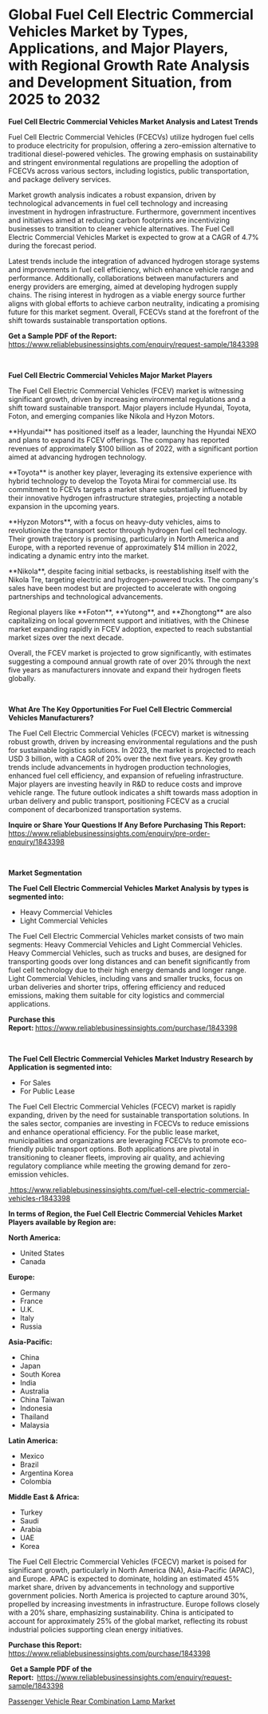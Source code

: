 <p><h1>Global Fuel Cell Electric Commercial Vehicles Market by Types, Applications, and Major Players, with Regional Growth Rate Analysis and Development Situation, from 2025 to 2032</h1></p><p><strong>Fuel Cell Electric Commercial Vehicles Market Analysis and Latest Trends</strong></p>
<p><p>Fuel Cell Electric Commercial Vehicles (FCECVs) utilize hydrogen fuel cells to produce electricity for propulsion, offering a zero-emission alternative to traditional diesel-powered vehicles. The growing emphasis on sustainability and stringent environmental regulations are propelling the adoption of FCECVs across various sectors, including logistics, public transportation, and package delivery services.</p><p>Market growth analysis indicates a robust expansion, driven by technological advancements in fuel cell technology and increasing investment in hydrogen infrastructure. Furthermore, government incentives and initiatives aimed at reducing carbon footprints are incentivizing businesses to transition to cleaner vehicle alternatives. The Fuel Cell Electric Commercial Vehicles Market is expected to grow at a CAGR of 4.7% during the forecast period.</p><p>Latest trends include the integration of advanced hydrogen storage systems and improvements in fuel cell efficiency, which enhance vehicle range and performance. Additionally, collaborations between manufacturers and energy providers are emerging, aimed at developing hydrogen supply chains. The rising interest in hydrogen as a viable energy source further aligns with global efforts to achieve carbon neutrality, indicating a promising future for this market segment. Overall, FCECVs stand at the forefront of the shift towards sustainable transportation options.</p></p>
<p><strong>Get a Sample PDF of the Report:&nbsp;</strong> <a href="https://www.reliablebusinessinsights.com/enquiry/request-sample/1843398?utm_campaign=2716&utm_medium=2&utm_source=Github&utm_content=ia&utm_term=31032025&utm_id=fuel-cell-electric-commercial-vehicles">https://www.reliablebusinessinsights.com/enquiry/request-sample/1843398</a></p>
<p>&nbsp;</p>
<p><strong>Fuel Cell Electric Commercial Vehicles Major Market Players</strong></p>
<p><p>The Fuel Cell Electric Commercial Vehicles (FCEV) market is witnessing significant growth, driven by increasing environmental regulations and a shift toward sustainable transport. Major players include Hyundai, Toyota, Foton, and emerging companies like Nikola and Hyzon Motors.</p><p>**Hyundai** has positioned itself as a leader, launching the Hyundai NEXO and plans to expand its FCEV offerings. The company has reported revenues of approximately $100 billion as of 2022, with a significant portion aimed at advancing hydrogen technology.</p><p>**Toyota** is another key player, leveraging its extensive experience with hybrid technology to develop the Toyota Mirai for commercial use. Its commitment to FCEVs targets a market share substantially influenced by their innovative hydrogen infrastructure strategies, projecting a notable expansion in the upcoming years.</p><p>**Hyzon Motors**, with a focus on heavy-duty vehicles, aims to revolutionize the transport sector through hydrogen fuel cell technology. Their growth trajectory is promising, particularly in North America and Europe, with a reported revenue of approximately $14 million in 2022, indicating a dynamic entry into the market.</p><p>**Nikola**, despite facing initial setbacks, is reestablishing itself with the Nikola Tre, targeting electric and hydrogen-powered trucks. The company's sales have been modest but are projected to accelerate with ongoing partnerships and technological advancements.</p><p>Regional players like **Foton**, **Yutong**, and **Zhongtong** are also capitalizing on local government support and initiatives, with the Chinese market expanding rapidly in FCEV adoption, expected to reach substantial market sizes over the next decade.</p><p>Overall, the FCEV market is projected to grow significantly, with estimates suggesting a compound annual growth rate of over 20% through the next five years as manufacturers innovate and expand their hydrogen fleets globally.</p></p>
<p>&nbsp;</p>
<p><strong>What Are The Key Opportunities For Fuel Cell Electric Commercial Vehicles Manufacturers?</strong></p>
<p><p>The Fuel Cell Electric Commercial Vehicles (FCECV) market is witnessing robust growth, driven by increasing environmental regulations and the push for sustainable logistics solutions. In 2023, the market is projected to reach USD 3 billion, with a CAGR of 20% over the next five years. Key growth trends include advancements in hydrogen production technologies, enhanced fuel cell efficiency, and expansion of refueling infrastructure. Major players are investing heavily in R&D to reduce costs and improve vehicle range. The future outlook indicates a shift towards mass adoption in urban delivery and public transport, positioning FCECV as a crucial component of decarbonized transportation systems.</p></p>
<p><strong>Inquire or Share Your Questions If Any Before Purchasing This Report:</strong> <a href="https://www.reliablebusinessinsights.com/enquiry/pre-order-enquiry/1843398?utm_campaign=2716&utm_medium=2&utm_source=Github&utm_content=ia&utm_term=31032025&utm_id=fuel-cell-electric-commercial-vehicles">https://www.reliablebusinessinsights.com/enquiry/pre-order-enquiry/1843398</a></p>
<p>&nbsp;</p>
<p><strong>Market Segmentation</strong></p>
<p><strong>The Fuel Cell Electric Commercial Vehicles Market Analysis by types is segmented into:</strong></p>
<p><ul><li>Heavy Commercial Vehicles</li><li>Light Commercial Vehicles</li></ul></p>
<p><p>The Fuel Cell Electric Commercial Vehicles market consists of two main segments: Heavy Commercial Vehicles and Light Commercial Vehicles. Heavy Commercial Vehicles, such as trucks and buses, are designed for transporting goods over long distances and can benefit significantly from fuel cell technology due to their high energy demands and longer range. Light Commercial Vehicles, including vans and smaller trucks, focus on urban deliveries and shorter trips, offering efficiency and reduced emissions, making them suitable for city logistics and commercial applications.</p></p>
<p><strong>Purchase this Report:&nbsp;</strong><a href="https://www.reliablebusinessinsights.com/purchase/1843398?utm_campaign=2716&utm_medium=2&utm_source=Github&utm_content=ia&utm_term=31032025&utm_id=fuel-cell-electric-commercial-vehicles">https://www.reliablebusinessinsights.com/purchase/1843398</a></p>
<p>&nbsp;</p>
<p><strong>The Fuel Cell Electric Commercial Vehicles Market Industry Research by Application is segmented into:</strong></p>
<p><ul><li>For Sales</li><li>For Public Lease</li></ul></p>
<p><p>The Fuel Cell Electric Commercial Vehicles (FCECV) market is rapidly expanding, driven by the need for sustainable transportation solutions. In the sales sector, companies are investing in FCECVs to reduce emissions and enhance operational efficiency. For the public lease market, municipalities and organizations are leveraging FCECVs to promote eco-friendly public transport options. Both applications are pivotal in transitioning to cleaner fleets, improving air quality, and achieving regulatory compliance while meeting the growing demand for zero-emission vehicles.</p></p>
<p><a href="https://www.reliablebusinessinsights.com/fuel-cell-electric-commercial-vehicles-r1843398?utm_campaign=2716&utm_medium=2&utm_source=Github&utm_content=ia&utm_term=31032025&utm_id=fuel-cell-electric-commercial-vehicles">&nbsp;https://www.reliablebusinessinsights.com/fuel-cell-electric-commercial-vehicles-r1843398</a></p>
<p><strong>In terms of Region, the Fuel Cell Electric Commercial Vehicles Market Players available by Region are:</strong></p>
<p>
    <p> <strong> North America: </strong>
        <ul>
            <li>United States</li>
            <li>Canada</li>
        </ul>
        </p> 
    <p> <strong> Europe: </strong>
        <ul>
            <li>Germany</li>
            <li>France</li>
            <li>U.K.</li>
            <li>Italy</li>
            <li>Russia</li>
        </ul>
        </p> 
    <p> <strong> Asia-Pacific: </strong>
        <ul>
            <li>China</li>
            <li>Japan</li>
            <li>South Korea</li>
            <li>India</li>
            <li>Australia</li>
            <li>China Taiwan</li>
            <li>Indonesia</li>
            <li>Thailand</li>
            <li>Malaysia</li>
        </ul>
        </p> 
    <p> <strong> Latin America: </strong>
        <ul>
            <li>Mexico</li>
            <li>Brazil</li>
            <li>Argentina Korea</li>
            <li>Colombia</li>
        </ul>
        </p> 
    <p> <strong> Middle East & Africa: </strong>
        <ul>
            <li>Turkey</li>
            <li>Saudi</li>
            <li>Arabia</li>
            <li>UAE</li>
            <li>Korea</li>
        </ul>
    </p>
    </p>
<p><p>The Fuel Cell Electric Commercial Vehicles (FCECV) market is poised for significant growth, particularly in North America (NA), Asia-Pacific (APAC), and Europe. APAC is expected to dominate, holding an estimated 45% market share, driven by advancements in technology and supportive government policies. North America is projected to capture around 30%, propelled by increasing investments in infrastructure. Europe follows closely with a 20% share, emphasizing sustainability. China is anticipated to account for approximately 25% of the global market, reflecting its robust industrial policies supporting clean energy initiatives.</p></p>
<p><strong>Purchase this Report: </strong><a href="https://www.reliablebusinessinsights.com/purchase/1843398?utm_campaign=2716&utm_medium=2&utm_source=Github&utm_content=ia&utm_term=31032025&utm_id=fuel-cell-electric-commercial-vehicles">https://www.reliablebusinessinsights.com/purchase/1843398</a></p>
<p>&nbsp;<strong>Get a Sample PDF of the Report:&nbsp;&nbsp;</strong><a href="https://www.reliablebusinessinsights.com/enquiry/request-sample/1843398?utm_campaign=2716&utm_medium=2&utm_source=Github&utm_content=ia&utm_term=31032025&utm_id=fuel-cell-electric-commercial-vehicles">https://www.reliablebusinessinsights.com/enquiry/request-sample/1843398</a></p>
<p><strong></strong></p>
<p><p><a href="https://github.com/saroarmaicky/Market-Research-Report-List-1/blob/main/passenger-vehicle-rear-combination-lamp-market.md?utm_campaign=2716&utm_medium=2&utm_source=Github&utm_content=ia&utm_term=31032025&utm_id=fuel-cell-electric-commercial-vehicles">Passenger Vehicle Rear Combination Lamp Market</a></p></p>